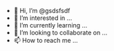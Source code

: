 - 👋 Hi, I’m @gsdsfsdf
- 👀 I’m interested in ...
- 🌱 I’m currently learning ...
- 💞️ I’m looking to collaborate on ...
- 📫 How to reach me ...

<!---
gsdsfsdf/gsdsfsdf is a ✨ special ✨ repository because its `README.md` (this file) appears on your GitHub profile.
You can click the Preview link to take a look at your changes.
--->
